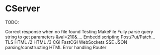 # CServer

TODO:

Correct response when no file found
Testing
MakeFile
Fully parse query string to get parameters &val=210&....
Embedd scripting
Post/Put/Patch...
TLS
HTML /2
HTML /3
CGI
FastCGI
WebSockets
SSE
JSON parsing/constructing
HTML Error handling
Router